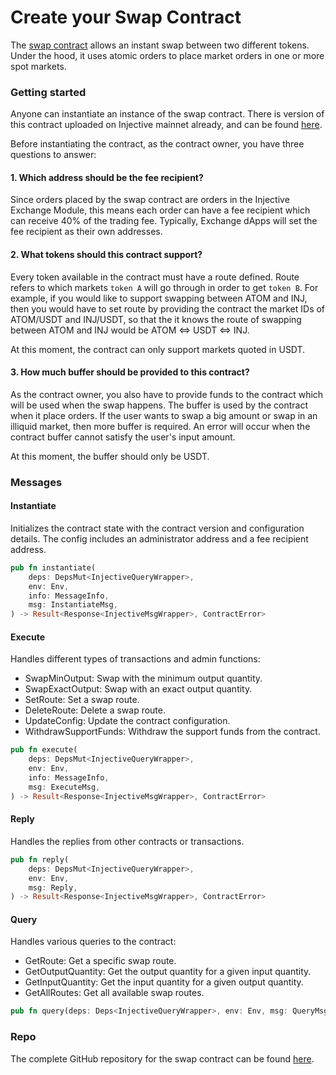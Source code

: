 # Create your Swap Contract

The [swap contract](https://github.com/InjectiveLabs/swap-contract) allows an instant swap between two different tokens. Under the hood, it uses atomic orders to place market orders in one or more spot markets.

### Getting started

Anyone can instantiate an instance of the swap contract. There is version of this contract uploaded on Injective mainnet already, and can be found [here](https://explorer.injective.network/code/67/).

Before instantiating the contract, as the contract owner, you have three questions to answer:

#### 1. Which address should be the fee recipient?

Since orders placed by the swap contract are orders in the Injective Exchange Module, this means each order can have a fee recipient which can receive 40% of the trading fee. Typically, Exchange dApps will set the fee recipient as their own addresses.

#### 2. What tokens should this contract support?

Every token available in the contract must have a route defined. Route refers to which markets `token A` will go through in order to get `token B`. For example, if you would like to support swapping between ATOM and INJ, then you would have to set route by providing the contract the market IDs of ATOM/USDT and INJ/USDT, so that the it knows the route of swapping between ATOM and INJ would be ATOM ⇔ USDT ⇔ INJ.

At this moment, the contract can only support markets quoted in USDT.

#### 3. How much buffer should be provided to this contract?

As the contract owner, you also have to provide funds to the contract which will be used when the swap happens. The buffer is used by the contract when it place orders. If the user wants to swap a big amount or swap in an illiquid market, then more buffer is required. An error will occur when the contract buffer cannot satisfy the user's input amount.

At this moment, the buffer should only be USDT.

### Messages

#### Instantiate

Initializes the contract state with the contract version and configuration details. The config includes an administrator address and a fee recipient address.

```rust
pub fn instantiate(
    deps: DepsMut<InjectiveQueryWrapper>,
    env: Env,
    info: MessageInfo,
    msg: InstantiateMsg,
) -> Result<Response<InjectiveMsgWrapper>, ContractError>
```

#### Execute

Handles different types of transactions and admin functions:

* SwapMinOutput: Swap with the minimum output quantity.
* SwapExactOutput: Swap with an exact output quantity.
* SetRoute: Set a swap route.
* DeleteRoute: Delete a swap route.
* UpdateConfig: Update the contract configuration.
* WithdrawSupportFunds: Withdraw the support funds from the contract.

```rust
pub fn execute(
    deps: DepsMut<InjectiveQueryWrapper>,
    env: Env,
    info: MessageInfo,
    msg: ExecuteMsg,
) -> Result<Response<InjectiveMsgWrapper>, ContractError>
```

#### Reply

Handles the replies from other contracts or transactions.

```rust
pub fn reply(
    deps: DepsMut<InjectiveQueryWrapper>,
    env: Env,
    msg: Reply,
) -> Result<Response<InjectiveMsgWrapper>, ContractError>
```

#### Query

Handles various queries to the contract:

* GetRoute: Get a specific swap route.
* GetOutputQuantity: Get the output quantity for a given input quantity.
* GetInputQuantity: Get the input quantity for a given output quantity.
* GetAllRoutes: Get all available swap routes.

```rust
pub fn query(deps: Deps<InjectiveQueryWrapper>, env: Env, msg: QueryMsg) -> StdResult<Binary>
```

### Repo

The complete GitHub repository for the swap contract can be found [here](https://github.com/InjectiveLabs/swap-contract).
